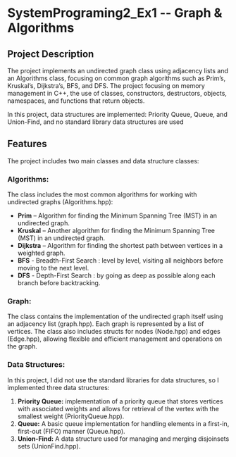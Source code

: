 # SystemPrograming2_Ex1 -- Graph & Algorithms
## Project Description
The project implements an undirected graph class using adjacency lists and an Algorithms class, focusing on common graph algorithms such as Prim’s, Kruskal’s, Dijkstra’s, BFS, and DFS. 
The project focusing on memory management in C++, the use of classes, constructors, destructors, objects, namespaces, and functions that return objects.

In this project, data 
 structures are implemented: Priority Queue, Queue, and Union-Find, and no standard library data structures are used
## Features
The project includes two main classes and data structure classes:

### Algorithms:
The class includes the most common algorithms for working with undirected graphs (Algorithms.hpp):

- **Prim** – Algorithm for finding the Minimum Spanning Tree (MST) in an undirected graph.
- **Kruskal** – Another algorithm for finding the Minimum Spanning Tree (MST) in an undirected graph.
- **Dijkstra** – Algorithm for finding the shortest path between vertices in a weighted graph.
- **BFS** - Breadth-First Search : level by level, visiting all neighbors before moving to the next level.
- **DFS** - Depth-First Search : by going as deep as possible along each branch before backtracking.

### Graph:
The class contains the implementation of the undirected graph itself using an adjacency list (graph.hpp). 
Each graph is represented by a list of vertices. 
The class also includes structs for nodes (Node.hpp) and edges (Edge.hpp), allowing flexible and efficient management and operations on the graph.


### Data Structures:
In this project, I did not use the standard libraries for data structures, so I implemented three  data structures:

1. **Priority Queue:** implementation of a priority queue that stores vertices with associated weights and allows for retrieval of the vertex with the smallest weight (PriorityQueue.hpp).
2. **Queue:** A basic queue implementation for handling elements in a first-in, first-out (FIFO) manner (Queue.hpp).
3. **Union-Find:** A data structure used for managing and merging disjoinsets sets (UnionFind.hpp).
